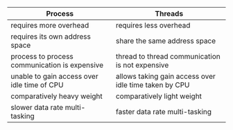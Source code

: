 | Process                                       | Threads                                               |
| --------------------------------------------- | ----------------------------------------------------- |
| requires more overhead                        | requires less overhead                                |
| requires its own address space                | share the same address space                          |
| process to process communication is expensive | thread to thread communication is not expensive       |
| unable to gain access over idle time of CPU   | allows taking gain access over idle time taken by CPU |
| comparatively heavy weight                    | comparatively light weight                            |
| slower data rate multi-tasking                | faster data rate multi-tasking                        |
